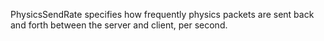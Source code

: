 PhysicsSendRate specifies how frequently physics packets are sent back and forth between the server and client, per second.